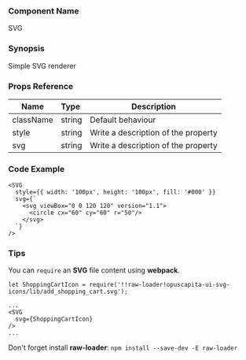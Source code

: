 ### Component Name

SVG

### Synopsis

Simple SVG renderer

### Props Reference

| Name                          | Type                  | Description                                                |
| ------------------------------|:----------------------| -----------------------------------------------------------|
| className | string | Default behaviour |
| style | string | Write a description of the property |
| svg | string | Write a description of the property |


### Code Example

```
<SVG
  style={{ width: '100px', height: '100px', fill: '#000' }}
  svg={`
    <svg viewBox="0 0 120 120" version="1.1">
      <circle cx="60" cy="60" r="50"/>
    </svg>
  `}
/>
```

### Tips

You can `require` an **SVG** file content using **webpack**.

```
let ShoppingCartIcon = require('!!raw-loader!opuscapita-ui-svg-icons/lib/add_shopping_cart.svg');

...
<SVG
  svg={ShoppingCartIcon}
/>
...
```

Don't forget install **raw-loader**:
`npm install --save-dev -E raw-loader`
